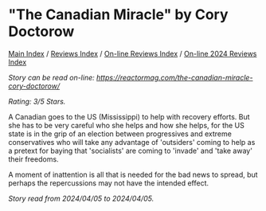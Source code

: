 # "The Canadian Miracle" by Cory Doctorow

[Main Index](../../../README.md) / [Reviews Index](../../README.md) / [On-line Reviews Index](../README.md) / [On-line 2024 Reviews Index](README.md)

*Story can be read on-line: <https://reactormag.com/the-canadian-miracle-cory-doctorow/>*

*Rating: 3/5 Stars.*

A Canadian goes to the US (Mississippi) to help with recovery efforts. But she has to be very careful who she helps and how she helps, for the US state is in the grip of an election between progressives and extreme conservatives who will take any advantage of 'outsiders' coming to help as a pretext for baying that 'socialists' are coming to 'invade' and 'take away' their freedoms.

A moment of inattention is all that is needed for the bad news to spread, but perhaps the repercussions may not have the intended effect.

*Story read from 2024/04/05 to 2024/04/05.*
